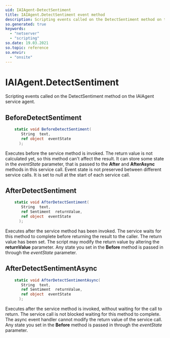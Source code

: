 ```yaml
---
uid: IAIAgent-DetectSentiment
title: IAIAgent.DetectSentiment event method
description: Scripting events called on the DetectSentiment method on the IAIAgent service agent.
so.generated: true
keywords:
  - "netserver"
  - "scripting"
so.date: 19.03.2021
so.topic: reference
so.envir:
  - "onsite"
---
```

# IAIAgent.DetectSentiment

Scripting events called on the <see cref='M:SuperOffice.CRM.Services.IAIAgent.DetectSentiment'>DetectSentiment</see> method on the <see cref='IAIAgent'>IAIAgent</see>  service agent.

## BeforeDetectSentiment
```cs
    static void BeforeDetectSentiment(
       String  text,
       ref object  eventState
      );
```
Executes before the service method is invoked.
The return value is not calculated yet, so this method can't affect the result.
It can store some state in the *eventState* parameter, that is passed to the **After** and **AfterAsync** methods in this service call.
Event state is not preserved between different service calls. It is set to null at the start of each service call.
## AfterDetectSentiment
```cs
    static void AfterDetectSentiment(
       String  text,
       ref Sentiment  returnValue,
       ref object  eventState
      );
```
Executes after the service method has been invoked. The service waits for this method to complete before returning the result to the caller.
The return value has been set. The script may modify the return value by altering the **returnValue** parameter.
Any state you set in the **Before** method is passed in through the *eventState* parameter.
## AfterDetectSentimentAsync
```cs
    static void AfterDetectSentimentAsync(
       String  text,
       ref Sentiment  returnValue,
       ref object  eventState
      );
```
Executes after the service method is invoked, without waiting for the call to return.
The service call is not blocked waiting for this method to complete.
The async event handler cannot modify the return value of the service call.
Any state you set in the **Before** method is passed in through the *eventState* parameter.

